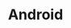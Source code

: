 ---
layout: list
type: sub-category
title: Android
slug: android
category: dev-blog
sidebar: true
order: 1
description: >
   Android Study 2
---